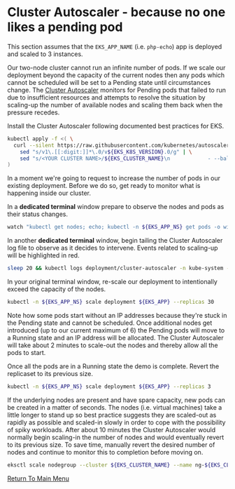 # Cluster Autoscaler - because no one likes a pending pod

This section assumes that the `EKS_APP_NAME` (i.e. `php-echo`) app is deployed and scaled to 3 instances.

Our two-node cluster cannot run an infinite number of pods.
If we scale our deployment beyond the capacity of the current nodes then any pods which cannot be scheduled will be set to a Pending state until circumstances change.
The [Cluster Autoscaler](https://docs.aws.amazon.com/eks/latest/userguide/cluster-autoscaler.html) monitors for Pending pods that failed to run due to insufficient resources and attempts to resolve the situation by scaling-up the number of available nodes and scaling them back when the pressure recedes.

Install the Cluster Autoscaler following documented best practices for EKS.
```bash
kubectl apply -f <( \
  curl --silent https://raw.githubusercontent.com/kubernetes/autoscaler/master/cluster-autoscaler/cloudprovider/aws/examples/cluster-autoscaler-autodiscover.yaml | \
    sed "s/v1\.[[:digit:]]*\.0/v${EKS_K8S_VERSION}.0/g" | \
    sed "s/<YOUR CLUSTER NAME>/${EKS_CLUSTER_NAME}\n            - --balance-similar-node-groups\n            - --skip-nodes-with-system-pods=false/g" \
)
```

In a moment we're going to request to increase the number of pods in our existing deployment.
Before we do so, get ready to monitor what is happening inside our cluster.

In a **dedicated terminal** window prepare to observe the nodes and pods as their status changes.
```bash
watch "kubectl get nodes; echo; kubectl -n ${EKS_APP_NS} get pods -o wide"
```

In another **dedicated terminal** window, begin tailing the Cluster Autoscaler log file to observe as it decides to intervene.
Events related to scaling-up will be highlighted in red.
```bash
sleep 20 && kubectl logs deployment/cluster-autoscaler -n kube-system -f | grep 'scale-up\|scaleup\|scale up\|$' --color
```

In your original terminal window, re-scale our deployment to intentionally exceed the capacity of the nodes.
```bash
kubectl -n ${EKS_APP_NS} scale deployment ${EKS_APP} --replicas 30
```

Note how some pods start without an IP addresses because they're stuck in the Pending state and cannot be scheduled.
Once additional nodes get introduced (up to our current maximum of 6) the Pending pods will move to a Running state and an IP address will be allocated.
The Cluster Autoscaler will take about 2 minutes to scale-out the nodes and thereby allow all the pods to start.

Once all the pods are in a Running state the demo is complete.
Revert the replicaset to its previous size.
```bash
kubectl -n ${EKS_APP_NS} scale deployment ${EKS_APP} --replicas 3
```

If the underlying nodes are present and have spare capacity, new pods can be created in a matter of seconds. The nodes (i.e. virtual machines) take a little longer to stand up so best practice suggests they are scaled-out as rapidly as possible and scaled-in slowly in order to cope with the possibility of spiky workloads.
After about 10 minutes the Cluster Autoscaler would normally begin scaling-in the number of nodes and would eventually revert to its previous size.
To save time, manually revert the desired number of nodes and continue to monitor this to completion before moving on.
```bash
eksctl scale nodegroup --cluster ${EKS_CLUSTER_NAME} --name ng-${EKS_CLUSTER_NAME} --nodes 2
```

[Return To Main Menu](/README.md)
